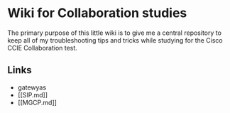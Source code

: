 # Wiki for Collaboration studies

The primary purpose of this little wiki is to give me a central repository to keep all of my troubleshooting tips and tricks while studying for the Cisco CCIE Collaboration test.

## Links
* gatewyas
* [[SIP.md]]
* [[MGCP.md]]